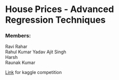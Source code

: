 # House Prices - Advanced Regression Techniques

### Members:

Ravi Rahar        
Rahul Kumar Yadav 
Ajit Singh        
Harsh             
Raunak Kumar      

[Link][kl] for kaggle competition

[kl]:https://www.kaggle.com/c/house-prices-advanced-regression-techniques/overview/description
